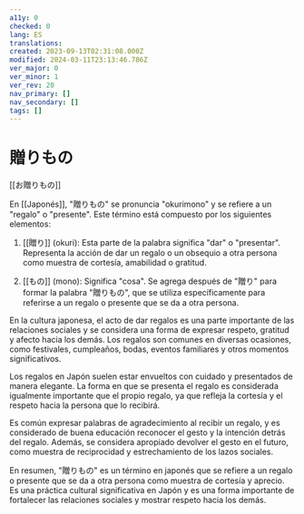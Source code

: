 ```yaml
---
a11y: 0
checked: 0
lang: ES
translations: 
created: 2023-09-13T02:31:08.000Z
modified: 2024-03-11T23:13:46.786Z
ver_major: 0
ver_minor: 1
ver_rev: 20
nav_primary: []
nav_secondary: []
tags: []
---
```

# 贈りもの

[[お贈りもの]]

En [[Japonés]], "贈りもの" se pronuncia "okurimono" y se refiere a un "regalo" o "presente". Este término está compuesto por los siguientes elementos:

1. [[贈り]] (okuri): Esta parte de la palabra significa "dar" o "presentar". Representa la acción de dar un regalo o un obsequio a otra persona como muestra de cortesía, amabilidad o gratitud.
    
2. [[もの]] (mono): Significa "cosa". Se agrega después de "贈り" para formar la palabra "贈りもの", que se utiliza específicamente para referirse a un regalo o presente que se da a otra persona.
    

En la cultura japonesa, el acto de dar regalos es una parte importante de las relaciones sociales y se considera una forma de expresar respeto, gratitud y afecto hacia los demás. Los regalos son comunes en diversas ocasiones, como festivales, cumpleaños, bodas, eventos familiares y otros momentos significativos.

Los regalos en Japón suelen estar envueltos con cuidado y presentados de manera elegante. La forma en que se presenta el regalo es considerada igualmente importante que el propio regalo, ya que refleja la cortesía y el respeto hacia la persona que lo recibirá.

Es común expresar palabras de agradecimiento al recibir un regalo, y es considerado de buena educación reconocer el gesto y la intención detrás del regalo. Además, se considera apropiado devolver el gesto en el futuro, como muestra de reciprocidad y estrechamiento de los lazos sociales.

En resumen, "贈りもの" es un término en japonés que se refiere a un regalo o presente que se da a otra persona como muestra de cortesía y aprecio. Es una práctica cultural significativa en Japón y es una forma importante de fortalecer las relaciones sociales y mostrar respeto hacia los demás.